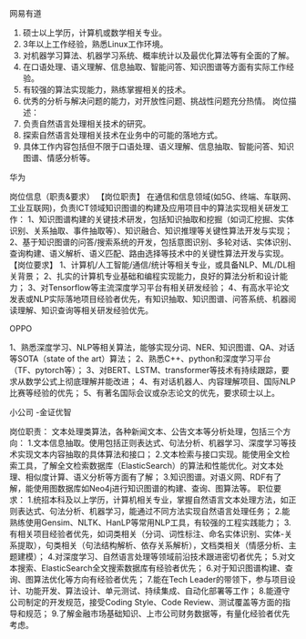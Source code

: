 网易有道

1. 硕士以上学历，计算机或数学相关专业。
2. 3年以上工作经验，熟悉Linux工作环境。
3. 对机器学习算法、机器学习系统、概率统计以及最优化算法等有全面的了解。
4. 在口语处理、语义理解、信息抽取、智能问答、知识图谱等方面有实际工作经验。
5. 有较强的算法实现能力，熟练掌握相关的技术。
6. 优秀的分析与解决问题的能力，对开放性问题、挑战性问题充分热情。 岗位描述：
1. 负责自然语言处理相关技术的研究。
2. 探索自然语言处理相关技术在业务中的可能的落地方式。
3. 具体工作内容包括但不限于口语处理、语义理解、信息抽取、智能问答、知识图谱、情感分析等。

华为

岗位信息（职责&要求）
【岗位职责】
在通信和信息领域(如5G、终端、车联网、工业互联网)，负责ICT领域知识图谱的构建及应用项目中的算法实现相关研发工作：
1、知识图谱构建的关键技术研发，包括知识抽取和挖掘（如词汇挖掘、实体识别、关系抽取、事件抽取等）、知识融合、知识推理等关键性算法开发与实现；
2、基于知识图谱的问答/搜索系统的开发，包括意图识别、多轮对话、实体识别、查询构建、语义解析、语义匹配、路由选择等技术中的关键性算法开发与实现。
【岗位要求】
1、计算机/人工智能/通信/统计等相关专业，或具备NLP、ML/DL相关背景；
2、扎实的计算机专业基础和编程实现能力，良好的算法分析和设计能力；
3、对Tensorflow等主流深度学习平台有相关研发经验；
4、有高水平论文发表或NLP实际落地项目经验者优先，有知识抽取、知识图谱、问答系统、机器阅读理解、知识查询等相关研发经验优先。

OPPO

1、熟悉深度学习、NLP等相关算法，能够实现分词、NER、知识图谱、QA、对话等SOTA（state of the art）算法；
2、熟悉C++、python和深度学习平台（TF、pytorch等）；
3、对BERT、LSTM、transformer等技术有持续跟踪，要求从数学公式上彻底理解并能改进；
4、有对话机器人、内容理解项目、国际NLP比赛等经验的优先；
5、有著名国际会议或杂志论文的优先，要求硕士以上。

小公司 -金证优智

岗位职责：
文本处理类算法，各种新闻文本、公告文本等分析处理，包括三个方向：
1.文本信息抽取。使用包括正则表达式、句法分析、机器学习、深度学习等技术实现文本内容抽取的具体算法和接口；
2.文本检索与接口实现。能使用全文检索工具，了解全文检索数据库（ElasticSearch）的算法和性能优化。对文本处理、相似度计算、语义分析等方面有了解；
3.知识图谱。对语义网、RDF有了解，能使用图数据库如Neo4j进行知识图谱的构建、查询、图算法等。
职位要求：
1.统招本科及以上学历，计算机相关专业，掌握自然语言文本处理方法，如正则表达式、句法分析、机器学习，能通过不同方法实现自然语言处理任务；
2.能熟练使用Gensim、NLTK、HanLP等常用NLP工具，有较强的工程实践能力；
3.有相关项目经验者优先，如词类相关（分词、词性标注、命名实体识别、实体-关系提取），句类相关（句法结构解析、依存关系解析），文档类相关（情感分析、主题建模）；
4.对深度学习、自然语言处理等领域前沿技术跟进密切者优先；
5.对文本搜索、ElasticSearch全文搜索数据库有经验者优先；
6.对于知识图谱构建、查询、图算法优化等方向有经验者优先；
7.能在Tech Leader的带领下，参与项目设计、功能开发、算法设计、单元测试、持续集成、自动化部署等工作；
8.能遵守公司制定的开发规范，接受Coding Style、Code Review、测试覆盖等方面的指导和规范；
9.了解金融市场基础知识、上市公司财务数据等，有量化经验者优先考虑。

